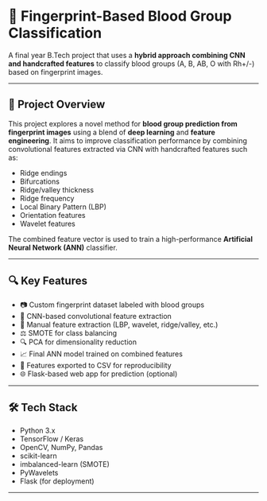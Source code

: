 # 🧬 Fingerprint-Based Blood Group Classification

A final year B.Tech project that uses a **hybrid approach combining CNN and handcrafted features** to classify blood groups (A, B, AB, O with Rh+/-) based on fingerprint images.

---

## 📌 Project Overview

This project explores a novel method for **blood group prediction from fingerprint images** using a blend of **deep learning** and **feature engineering**. It aims to improve classification performance by combining convolutional features extracted via CNN with handcrafted features such as:

- Ridge endings
- Bifurcations
- Ridge/valley thickness
- Ridge frequency
- Local Binary Pattern (LBP)
- Orientation features
- Wavelet features

The combined feature vector is used to train a high-performance **Artificial Neural Network (ANN)** classifier.

---

## 🔍 Key Features

- 📷 Custom fingerprint dataset labeled with blood groups
- 🧠 CNN-based convolutional feature extraction
- 🧪 Manual feature extraction (LBP, wavelet, ridge/valley, etc.)
- ⚖️ SMOTE for class balancing
- 🔍 PCA for dimensionality reduction
- 📈 Final ANN model trained on combined features
- 🧾 Features exported to CSV for reproducibility
- 🌐 Flask-based web app for prediction (optional)

---

## 🛠️ Tech Stack

- Python 3.x
- TensorFlow / Keras
- OpenCV, NumPy, Pandas
- scikit-learn
- imbalanced-learn (SMOTE)
- PyWavelets
- Flask (for deployment)

---
